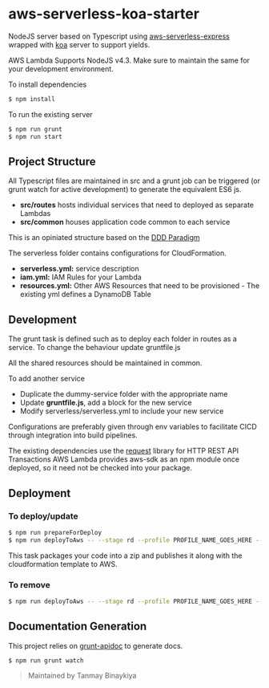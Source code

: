 # aws-serverless-koa-starter
NodeJS server based on Typescript using [aws-serverless-express](https://github.com/awslabs/aws-serverless-express) wrapped with [koa](http://koajs.com) server to support yields.

AWS Lambda Supports NodeJS v4.3. Make sure to maintain the same for your development environment.

To install dependencies

```sh
$ npm install
```

To run the existing server

```sh
$ npm run grunt
$ npm run start
```

## Project Structure

All Typescript files are maintained in src and a grunt job can be triggered (or grunt watch for active development) to generate the equivalent ES6 js. 

* **src/routes** hosts individual services that need to deployed as separate Lambdas
* **src/common** houses application code common to each service

This is an opiniated structure based on the [DDD Paradigm](https://en.wikipedia.org/wiki/Domain-driven_design)  

The serverless folder contains configurations for CloudFormation.
* **serverless.yml:** service description
* **iam.yml:** IAM Rules for your Lambda
* **resources.yml:** Other AWS Resources that need to be provisioned - The existing yml defines a DynamoDB Table

## Development

The grunt task is defined such as to deploy each folder in routes as a service.
To change the behaviour update gruntfile.js

All the shared resources should be maintained in common.

To add another service
* Duplicate the dummy-service folder with the appropriate name
* Update **gruntfile.js**, add a block for the new service
* Modify serverless/serverless.yml to include your new service

Configurations are preferably given through env variables to facilitate CICD through integration into build pipelines.

The existing dependencies use the [request](https://github.com/awslabs/aws-serverless-express) library for HTTP REST API Transactions
AWS Lambda provides aws-sdk as an npm module once deployed, so it need not be checked into your package.

## Deployment
### To deploy/update

```sh
$ npm run prepareForDeploy
$ npm run deployToAws -- --stage rd --profile PROFILE_NAME_GOES_HERE --region AWS_REGION_GOES_HERE deploy
```

This task packages your code into a zip and publishes it along with the cloudformation template to AWS.

### To remove

```sh
$ npm run deployToAws -- --stage rd --profile PROFILE_NAME_GOES_HERE --region AWS_REGION_GOES_HERE remove
```

## Documentation Generation

This project relies on [grunt-apidoc](https://github.com/apidoc/grunt-apidoc) to generate docs.

```sh
$ npm run grunt watch
```


> Maintained by Tanmay Binaykiya
